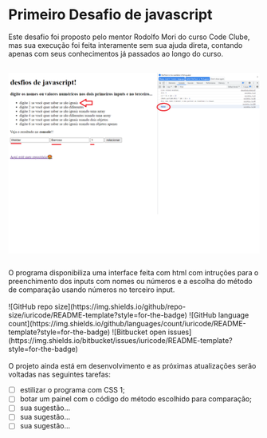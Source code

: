 <h1>Primeiro Desafio de javascript</h1>

<p> Este desafio foi proposto pelo mentor Rodolfo Mori do curso Code Clube, mas sua execução foi feita interamente sem sua ajuda direta, contando apenas com seus conhecimentos já passados ao longo do curso.
<br>

<img src="./Imagem-Programa.png">

<p> O programa disponibiliza uma interface feita com html com intruções para o preenchimento dos inputs com nomes ou números e a escolha do método de comparação usando números no terceiro input.
<br>
<br>
![GitHub repo size](https://img.shields.io/github/repo-size/iuricode/README-template?style=for-the-badge)
![GitHub language count](https://img.shields.io/github/languages/count/iuricode/README-template?style=for-the-badge)
![Bitbucket open issues](https://img.shields.io/bitbucket/issues/iuricode/README-template?style=for-the-badge)
<br>
<br>
O projeto ainda está em desenvolvimento e as próximas atualizações serão voltadas nas seguintes tarefas:

- [ ] estilizar o programa com CSS 1;
- [ ] botar um painel com o código do método escolhido para comparação;
- [ ] sua sugestão...
- [ ] sua sugestão...
- [ ] sua sugestão...
<style>
    img{
        display: block;
        margin: 30px auto 30px auto;
    }
</style>